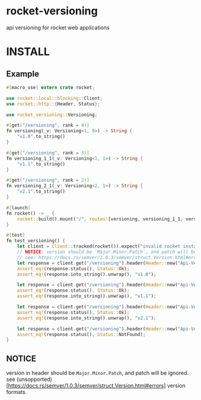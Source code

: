 # rocket-versioning
api versioning for rocket web applications

# INSTALL

## Example

```rust
#[macro_use] extern crate rocket;

use rocket::local::blocking::Client;
use rocket::http::{Header, Status};

use rocket_versioning::Versioning;

#[get("/versioning", rank = 4)]
fn versioning(_v: Versioning<1, 0>) -> String {
    "v1.0".to_string()
}

#[get("/versioning", rank = 3)]
fn versioning_1_1(_v: Versioning<1, 1>) -> String {
    "v1.1".to_string()
}

#[get("/versioning", rank = 2)]
fn versioning_2_1(_v: Versioning<2, 1>) -> String {
    "v2.1".to_string()
}

#[launch]
fn rocket() -> _ {
    rocket::build().mount("/", routes![versioning, versioning_1_1, versioning_2_1])
}

#[test]
fn test_versioning() {
    let client = Client::tracked(rocket()).expect("invalid rocket instance");
    // NOTICE: version should be `Major.Minor.Patch`, and patch will be ignored.
    // see: https://docs.rs/semver/1.0.3/semver/struct.Version.html#errors
    let response = client.get("/versioning").header(Header::new("Api-Version", "1.0.0")).dispatch();
    assert_eq!(response.status(), Status::Ok);
    assert_eq!(response.into_string().unwrap(), "v1.0");

    let response = client.get("/versioning").header(Header::new("Api-Version", "1.1.0")).dispatch();
    assert_eq!(response.status(), Status::Ok);
    assert_eq!(response.into_string().unwrap(), "v1.1");

    let response = client.get("/versioning").header(Header::new("Api-Version", "2.1.0")).dispatch();
    assert_eq!(response.status(), Status::Ok);
    assert_eq!(response.into_string().unwrap(), "v2.1");

    let response = client.get("/versioning").header(Header::new("Api-Version", "2.0.0")).dispatch();
    assert_eq!(response.status(), Status::NotFound);
}
```

## NOTICE
version in header should be `Major.Minor.Patch`, and patch will be ignored.   
see (unsopported)[https://docs.rs/semver/1.0.3/semver/struct.Version.html#errors] version formats.
